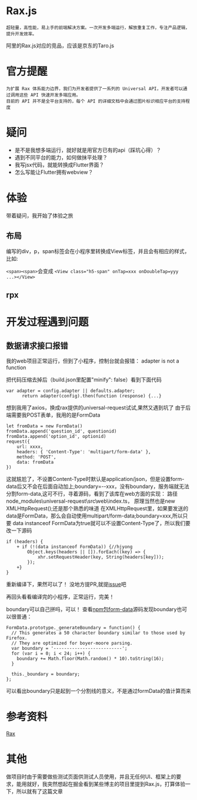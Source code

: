 # Rax.js
    超轻量，高性能，易上手的前端解决方案。一次开发多端运行，解放重复工作，专注产品逻辑，提升开发效率。

阿里的Rax.js对应的竞品，应该是京东的Taro.js

# 官方提醒
    为扩展 Rax 体系能力边界，我们为开发者提供了一系列的 Universal API，开发者可以通过调用这些 API 快速开发多端应用。
    目前的 API 并不是全平台支持的，每个 API 的详细文档中会通过图片标识相应平台的支持程度
# 疑问
- 是不是我想多端运行，就好就是用官方已有的api（踩坑心得）？
- 遇到不同平台的能力，如何做抹平处理？
- 我写jsx代码，就能转换成Flutter界面？
- 怎么写能让Flutter拥有webview？

# 体验
带着疑问，我开始了体验之旅
## 布局
编写的div，p，span标签会在小程序里转换成View标签，并且会有相应的样式，比如:

```<span><span>```会变成
```<View class="h5-span" onTap=xxx onDoubleTap=yyy ...></View> ```
## rpx




# 开发过程遇到问题
## 数据请求接口报错

我的web项目正常运行，但到了小程序，控制台就会报错：
adapter is not a function

把代码压缩去掉后（build.json里配置"minify": false）看到下面代码
```
var adapter = config.adapter || defaults.adapter;
      return adapter(config).then(function (response) {...}
```
想到我用了axios，换成rax提供的universal-request试试,果然又遇到坑了
由于后端需要我POST表单，我用的是FormData
```
let fromData = new FormData()
fromData.append('question_id', questionid)
fromData.append('option_id', optionid)
request({
    url: xxxx,
    headers: { 'Content-Type': 'multipart/form-data' },
    method: 'POST',
    data: fromData
})
```
这就尴尬了，不设置Content-Type时默认是application/json，但是设置form-data后又不会在后面自动加上;boundary=--xxx，没有boundary，服务端就无法分割form-data,这可不行，寻着源码，看到了该库在web方面的实现：
路径node_modules\universal-request\src\web\index.ts，
原理当然也是new XMLHttpRequest();还是那个熟悉的味道
在XMLHttpRequest里，如果要发送的data是FormData，那么会自动使用multipart/form-data;boundary=xxx,所以只要
data instanceof FormData为true就可以不设置Content-Type了，所以我们要改一下源码

```
if (headers) {
    + if (!(data instanceof FormData)) {//hjyong
        Object.keys(headers || []).forEach((key) => {
            xhr.setRequestHeader(key, String(headers[key]));
        });
    +}
}
```
重新编译下，果然可以了！
没地方提PR,就提[issue](https://github.com/alibaba/rax/issues/2031)吧

再回头看看编译完的小程序，正常运行，完美！

boundary可以自己拼吗，可以！
查看[npm包form-data](https://www.npmjs.com/package/form-data)源码发现boundary也可以很普通：
```
FormData.prototype._generateBoundary = function() {
  // This generates a 50 character boundary similar to those used by Firefox.
  // They are optimized for boyer-moore parsing.
  var boundary = '--------------------------';
  for (var i = 0; i < 24; i++) {
    boundary += Math.floor(Math.random() * 10).toString(16);
  }

  this._boundary = boundary;
};
```
可以看出boundary只是起到一个分割线的意义，不是通过formData的值计算而来

# 参考资料
[Rax](https://rax.js.org/)

# 其他
做项目时由于需要做些测试页面供测试人员使用，并且无任何UI、框架上的要求，能用就好，我突然想起在掘金看到某些博主的项目里提到Rax.js，打算体验一下，所以就有了这篇文章
